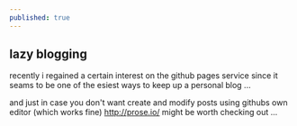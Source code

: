 ```yaml
---
published: true
---
```

## lazy blogging 
recently i regained a certain interest on the github pages service since it seams to be one of the esiest ways to keep up a personal blog ...

and just in case you don't want create and modify posts using githubs own editor (which works fine) http://prose.io/ might be worth checking out ...